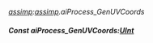 _[assimp](../../modules/assimp/assimp-module.md):[assimp](../../modules/assimp/assimp-module.md).aiProcess\_GenUVCoords_
##### Const aiProcess\_GenUVCoords:[UInt](../../modules/wonkey/wonkey-types-uint.md)
